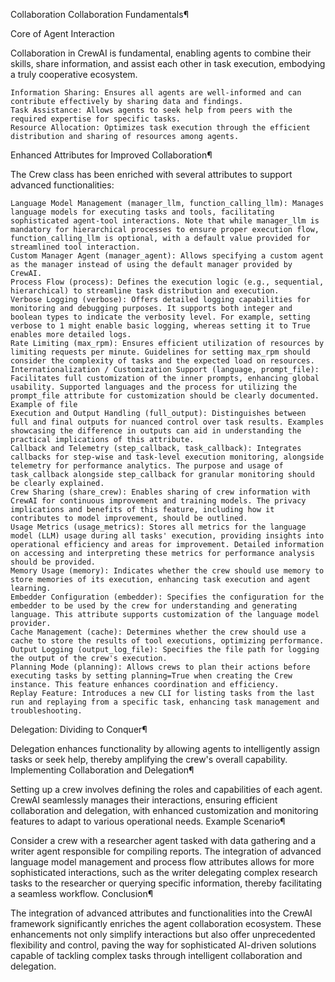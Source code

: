 Collaboration
Collaboration Fundamentals¶

Core of Agent Interaction

Collaboration in CrewAI is fundamental, enabling agents to combine their skills, share information, and assist each other in task execution, embodying a truly cooperative ecosystem.

    Information Sharing: Ensures all agents are well-informed and can contribute effectively by sharing data and findings.
    Task Assistance: Allows agents to seek help from peers with the required expertise for specific tasks.
    Resource Allocation: Optimizes task execution through the efficient distribution and sharing of resources among agents.

Enhanced Attributes for Improved Collaboration¶

The Crew class has been enriched with several attributes to support advanced functionalities:

    Language Model Management (manager_llm, function_calling_llm): Manages language models for executing tasks and tools, facilitating sophisticated agent-tool interactions. Note that while manager_llm is mandatory for hierarchical processes to ensure proper execution flow, function_calling_llm is optional, with a default value provided for streamlined tool interaction.
    Custom Manager Agent (manager_agent): Allows specifying a custom agent as the manager instead of using the default manager provided by CrewAI.
    Process Flow (process): Defines the execution logic (e.g., sequential, hierarchical) to streamline task distribution and execution.
    Verbose Logging (verbose): Offers detailed logging capabilities for monitoring and debugging purposes. It supports both integer and boolean types to indicate the verbosity level. For example, setting verbose to 1 might enable basic logging, whereas setting it to True enables more detailed logs.
    Rate Limiting (max_rpm): Ensures efficient utilization of resources by limiting requests per minute. Guidelines for setting max_rpm should consider the complexity of tasks and the expected load on resources.
    Internationalization / Customization Support (language, prompt_file): Facilitates full customization of the inner prompts, enhancing global usability. Supported languages and the process for utilizing the prompt_file attribute for customization should be clearly documented. Example of file
    Execution and Output Handling (full_output): Distinguishes between full and final outputs for nuanced control over task results. Examples showcasing the difference in outputs can aid in understanding the practical implications of this attribute.
    Callback and Telemetry (step_callback, task_callback): Integrates callbacks for step-wise and task-level execution monitoring, alongside telemetry for performance analytics. The purpose and usage of task_callback alongside step_callback for granular monitoring should be clearly explained.
    Crew Sharing (share_crew): Enables sharing of crew information with CrewAI for continuous improvement and training models. The privacy implications and benefits of this feature, including how it contributes to model improvement, should be outlined.
    Usage Metrics (usage_metrics): Stores all metrics for the language model (LLM) usage during all tasks' execution, providing insights into operational efficiency and areas for improvement. Detailed information on accessing and interpreting these metrics for performance analysis should be provided.
    Memory Usage (memory): Indicates whether the crew should use memory to store memories of its execution, enhancing task execution and agent learning.
    Embedder Configuration (embedder): Specifies the configuration for the embedder to be used by the crew for understanding and generating language. This attribute supports customization of the language model provider.
    Cache Management (cache): Determines whether the crew should use a cache to store the results of tool executions, optimizing performance.
    Output Logging (output_log_file): Specifies the file path for logging the output of the crew's execution.
    Planning Mode (planning): Allows crews to plan their actions before executing tasks by setting planning=True when creating the Crew instance. This feature enhances coordination and efficiency.
    Replay Feature: Introduces a new CLI for listing tasks from the last run and replaying from a specific task, enhancing task management and troubleshooting.

Delegation: Dividing to Conquer¶

Delegation enhances functionality by allowing agents to intelligently assign tasks or seek help, thereby amplifying the crew's overall capability.
Implementing Collaboration and Delegation¶

Setting up a crew involves defining the roles and capabilities of each agent. CrewAI seamlessly manages their interactions, ensuring efficient collaboration and delegation, with enhanced customization and monitoring features to adapt to various operational needs.
Example Scenario¶

Consider a crew with a researcher agent tasked with data gathering and a writer agent responsible for compiling reports. The integration of advanced language model management and process flow attributes allows for more sophisticated interactions, such as the writer delegating complex research tasks to the researcher or querying specific information, thereby facilitating a seamless workflow.
Conclusion¶

The integration of advanced attributes and functionalities into the CrewAI framework significantly enriches the agent collaboration ecosystem. These enhancements not only simplify interactions but also offer unprecedented flexibility and control, paving the way for sophisticated AI-driven solutions capable of tackling complex tasks through intelligent collaboration and delegation.
